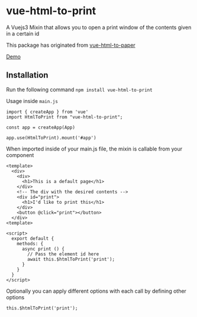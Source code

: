 # vue-html-to-print
A Vuejs3 Mixin that allows you to open a print window of the contents given in a certain id

This package has originated from [vue-html-to-paper](https://github.com/mycurelabs/vue-html-to-paper)

[Demo](https://codepen.io/Niickles/pen/podeVrL)

## Installation
Run the following command
```npm install vue-html-to-print```

Usage inside ```main.js```
```
import { createApp } from 'vue'
import HtmlToPrint from "vue-html-to-print";

const app = createApp(App)

app.use(HtmlToPrint).mount('#app')
```

When imported inside of your main.js file, the mixin is callable from your component
```
<template>
  <div>
    <div>
      <h1>This is a default page</h1>
    </div>
    <!-- The div with the desired contents -->
    <div id="print">
      <h1>I'd like to print this</h1>
    </div>
    <button @click="print"></button>
  </div>
<template>

<script>
  export default {
    methods: {
      async print () {
        // Pass the element id here
        await this.$htmlToPrint('print');
      }
    }
  }
</script>
```

Optionally you can apply different options with each call by defining other options
```
this.$htmlToPrint('print');
```

